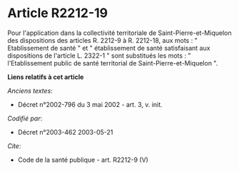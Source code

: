 # Article R2212-19

Pour l'application dans la collectivité territoriale de Saint-Pierre-et-Miquelon des dispositions des articles R. 2212-9 à R.
2212-18, aux mots : " Etablissement de santé " et " établissement de santé satisfaisant aux dispositions de l'article L.
2322-1 " sont substitués les mots : " l'Etablissement public de santé territorial de Saint-Pierre-et-Miquelon ".

**Liens relatifs à cet article**

_Anciens textes_:

  - Décret n°2002-796 du 3 mai 2002 - art. 3, v. init.

_Codifié par_:

  - Décret n°2003-462 2003-05-21

_Cite_:

  - Code de la santé publique - art. R2212-9 (V)
